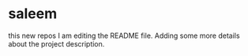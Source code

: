 # saleem
this new repos
I am editing the README file. Adding some more details about the project description.
